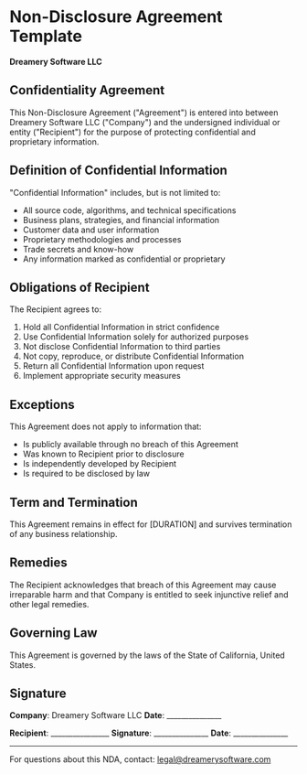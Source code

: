 # Non-Disclosure Agreement Template

**Dreamery Software LLC**

## Confidentiality Agreement

This Non-Disclosure Agreement ("Agreement") is entered into between Dreamery Software LLC ("Company") and the undersigned individual or entity ("Recipient") for the purpose of protecting confidential and proprietary information.

## Definition of Confidential Information

"Confidential Information" includes, but is not limited to:
- All source code, algorithms, and technical specifications
- Business plans, strategies, and financial information
- Customer data and user information
- Proprietary methodologies and processes
- Trade secrets and know-how
- Any information marked as confidential or proprietary

## Obligations of Recipient

The Recipient agrees to:
1. Hold all Confidential Information in strict confidence
2. Use Confidential Information solely for authorized purposes
3. Not disclose Confidential Information to third parties
4. Not copy, reproduce, or distribute Confidential Information
5. Return all Confidential Information upon request
6. Implement appropriate security measures

## Exceptions

This Agreement does not apply to information that:
- Is publicly available through no breach of this Agreement
- Was known to Recipient prior to disclosure
- Is independently developed by Recipient
- Is required to be disclosed by law

## Term and Termination

This Agreement remains in effect for [DURATION] and survives termination of any business relationship.

## Remedies

The Recipient acknowledges that breach of this Agreement may cause irreparable harm and that Company is entitled to seek injunctive relief and other legal remedies.

## Governing Law

This Agreement is governed by the laws of the State of California, United States.

## Signature

**Company**: Dreamery Software LLC
**Date**: _______________

**Recipient**: ________________
**Signature**: _______________
**Date**: _______________

---

For questions about this NDA, contact: legal@dreamerysoftware.com
